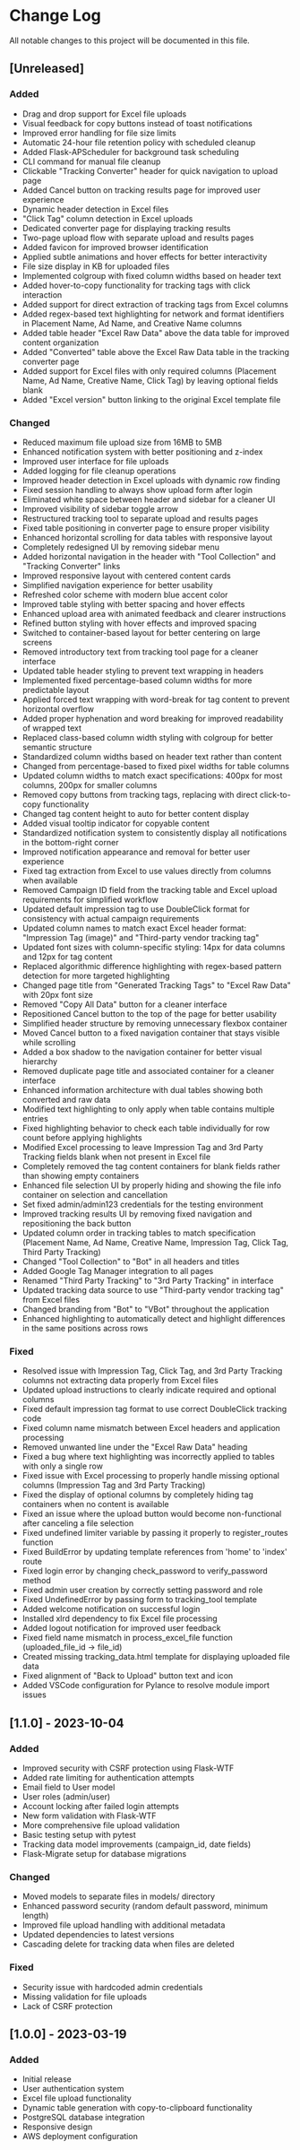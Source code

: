 # Change Log

All notable changes to this project will be documented in this file.

## [Unreleased]

### Added
- Drag and drop support for Excel file uploads
- Visual feedback for copy buttons instead of toast notifications
- Improved error handling for file size limits
- Automatic 24-hour file retention policy with scheduled cleanup
- Added Flask-APScheduler for background task scheduling
- CLI command for manual file cleanup
- Clickable "Tracking Converter" header for quick navigation to upload page
- Added Cancel button on tracking results page for improved user experience
- Dynamic header detection in Excel files
- "Click Tag" column detection in Excel uploads
- Dedicated converter page for displaying tracking results
- Two-page upload flow with separate upload and results pages
- Added favicon for improved browser identification
- Applied subtle animations and hover effects for better interactivity
- File size display in KB for uploaded files
- Implemented colgroup with fixed column widths based on header text
- Added hover-to-copy functionality for tracking tags with click interaction
- Added support for direct extraction of tracking tags from Excel columns
- Added regex-based text highlighting for network and format identifiers in Placement Name, Ad Name, and Creative Name columns
- Added table header "Excel Raw Data" above the data table for improved content organization
- Added "Converted" table above the Excel Raw Data table in the tracking converter page
- Added support for Excel files with only required columns (Placement Name, Ad Name, Creative Name, Click Tag) by leaving optional fields blank
- Added "Excel version" button linking to the original Excel template file

### Changed
- Reduced maximum file upload size from 16MB to 5MB
- Enhanced notification system with better positioning and z-index
- Improved user interface for file uploads
- Added logging for file cleanup operations
- Improved header detection in Excel uploads with dynamic row finding
- Fixed session handling to always show upload form after login
- Eliminated white space between header and sidebar for a cleaner UI
- Improved visibility of sidebar toggle arrow
- Restructured tracking tool to separate upload and results pages
- Fixed table positioning in converter page to ensure proper visibility
- Enhanced horizontal scrolling for data tables with responsive layout
- Completely redesigned UI by removing sidebar menu
- Added horizontal navigation in the header with "Tool Collection" and "Tracking Converter" links
- Improved responsive layout with centered content cards
- Simplified navigation experience for better usability
- Refreshed color scheme with modern blue accent color
- Improved table styling with better spacing and hover effects
- Enhanced upload area with animated feedback and clearer instructions
- Refined button styling with hover effects and improved spacing
- Switched to container-based layout for better centering on large screens
- Removed introductory text from tracking tool page for a cleaner interface
- Updated table header styling to prevent text wrapping in headers
- Implemented fixed percentage-based column widths for more predictable layout
- Applied forced text wrapping with word-break for tag content to prevent horizontal overflow
- Added proper hyphenation and word breaking for improved readability of wrapped text
- Replaced class-based column width styling with colgroup for better semantic structure
- Standardized column widths based on header text rather than content
- Changed from percentage-based to fixed pixel widths for table columns
- Updated column widths to match exact specifications: 400px for most columns, 200px for smaller columns
- Removed copy buttons from tracking tags, replacing with direct click-to-copy functionality
- Changed tag content height to auto for better content display
- Added visual tooltip indicator for copyable content
- Standardized notification system to consistently display all notifications in the bottom-right corner
- Improved notification appearance and removal for better user experience
- Fixed tag extraction from Excel to use values directly from columns when available
- Removed Campaign ID field from the tracking table and Excel upload requirements for simplified workflow
- Updated default impression tag to use DoubleClick format for consistency with actual campaign requirements
- Updated column names to match exact Excel header format: "Impression Tag (image)" and "Third-party vendor tracking tag"
- Updated font sizes with column-specific styling: 14px for data columns and 12px for tag content
- Replaced algorithmic difference highlighting with regex-based pattern detection for more targeted highlighting
- Changed page title from "Generated Tracking Tags" to "Excel Raw Data" with 20px font size
- Removed "Copy All Data" button for a cleaner interface
- Repositioned Cancel button to the top of the page for better usability
- Simplified header structure by removing unnecessary flexbox container
- Moved Cancel button to a fixed navigation container that stays visible while scrolling
- Added a box shadow to the navigation container for better visual hierarchy
- Removed duplicate page title and associated container for a cleaner interface
- Enhanced information architecture with dual tables showing both converted and raw data
- Modified text highlighting to only apply when table contains multiple entries
- Fixed highlighting behavior to check each table individually for row count before applying highlights
- Modified Excel processing to leave Impression Tag and 3rd Party Tracking fields blank when not present in Excel file
- Completely removed the tag content containers for blank fields rather than showing empty containers
- Enhanced file selection UI by properly hiding and showing the file info container on selection and cancellation
- Set fixed admin/admin123 credentials for the testing environment
- Improved tracking results UI by removing fixed navigation and repositioning the back button
- Updated column order in tracking tables to match specification (Placement Name, Ad Name, Creative Name, Impression Tag, Click Tag, Third Party Tracking)
- Changed "Tool Collection" to "Bot" in all headers and titles
- Added Google Tag Manager integration to all pages
- Renamed "Third Party Tracking" to "3rd Party Tracking" in interface
- Updated tracking data source to use "Third-party vendor tracking tag" from Excel files
- Changed branding from "Bot" to "VBot" throughout the application
- Enhanced highlighting to automatically detect and highlight differences in the same positions across rows

### Fixed
- Resolved issue with Impression Tag, Click Tag, and 3rd Party Tracking columns not extracting data properly from Excel files
- Updated upload instructions to clearly indicate required and optional columns
- Fixed default impression tag format to use correct DoubleClick tracking code
- Fixed column name mismatch between Excel headers and application processing
- Removed unwanted line under the "Excel Raw Data" heading
- Fixed a bug where text highlighting was incorrectly applied to tables with only a single row
- Fixed issue with Excel processing to properly handle missing optional columns (Impression Tag and 3rd Party Tracking)
- Fixed the display of optional columns by completely hiding tag containers when no content is available
- Fixed an issue where the upload button would become non-functional after canceling a file selection
- Fixed undefined limiter variable by passing it properly to register_routes function
- Fixed BuildError by updating template references from 'home' to 'index' route
- Fixed login error by changing check_password to verify_password method
- Fixed admin user creation by correctly setting password and role
- Fixed UndefinedError by passing form to tracking_tool template
- Added welcome notification on successful login
- Installed xlrd dependency to fix Excel file processing
- Added logout notification for improved user feedback
- Fixed field name mismatch in process_excel_file function (uploaded_file_id → file_id)
- Created missing tracking_data.html template for displaying uploaded file data
- Fixed alignment of "Back to Upload" button text and icon
- Added VSCode configuration for Pylance to resolve module import issues

## [1.1.0] - 2023-10-04

### Added
- Improved security with CSRF protection using Flask-WTF
- Added rate limiting for authentication attempts
- Email field to User model
- User roles (admin/user)
- Account locking after failed login attempts
- New form validation with Flask-WTF
- More comprehensive file upload validation
- Basic testing setup with pytest
- Tracking data model improvements (campaign_id, date fields)
- Flask-Migrate setup for database migrations

### Changed
- Moved models to separate files in models/ directory
- Enhanced password security (random default password, minimum length)
- Improved file upload handling with additional metadata
- Updated dependencies to latest versions
- Cascading delete for tracking data when files are deleted

### Fixed
- Security issue with hardcoded admin credentials
- Missing validation for file uploads
- Lack of CSRF protection

## [1.0.0] - 2023-03-19

### Added
- Initial release
- User authentication system
- Excel file upload functionality
- Dynamic table generation with copy-to-clipboard functionality
- PostgreSQL database integration
- Responsive design
- AWS deployment configuration 